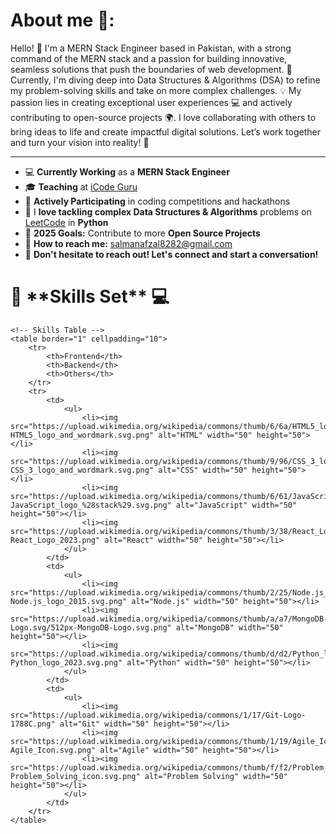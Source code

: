 <h1>About me 🚀:</h1>

Hello! 👋 I'm a MERN Stack Engineer based in Pakistan, with a strong command of the MERN stack and a passion for building innovative, seamless solutions that push the boundaries of web development. 
🚀 Currently, I'm diving deep into Data Structures & Algorithms (DSA) to refine my problem-solving skills and take on more complex challenges. 💡
My passion lies in creating exceptional user experiences 💻 and actively contributing to open-source projects 🌍.
I love collaborating with others to bring ideas to life and create impactful digital solutions.
Let’s work together and turn your vision into reality! 🌟
<hr>

<ul>
    <li>💻 <strong>Currently Working</strong> as a <strong>MERN Stack Engineer</strong></li>
    <li>🎓 <strong>Teaching</strong> at <a href="https://www.facebook.com/iCodeguru" target="_blank">iCode Guru</a></li>
    <li>🚀 <strong>Actively Participating</strong> in coding competitions and hackathons</li>
    <li>🧩 I <strong>love tackling complex Data Structures & Algorithms</strong> problems on <a href="https://leetcode.com/" target="_blank">LeetCode</a> in <strong>Python</strong></li>
    <li>🎯 <strong>2025 Goals:</strong> Contribute to more <strong>Open Source Projects</strong></li>
    <li>📧 <strong>How to reach me:</strong> <a href="mailto:salmanafzal8282@gmail.com">salmanafzal8282@gmail.com</a></li>
    <li>🤝 <strong>Don't hesitate to reach out! Let's connect and start a conversation!</strong></li>
</ul>

<h1>🔧 **Skills Set** 💻</h1>
    
    <!-- Skills Table -->
    <table border="1" cellpadding="10">
        <tr>
            <th>Frontend</th>
            <th>Backend</th>
            <th>Others</th>
        </tr>
        <tr>
            <td>
                <ul>
                    <li><img src="https://upload.wikimedia.org/wikipedia/commons/thumb/6/6a/HTML5_logo_and_wordmark.svg/512px-HTML5_logo_and_wordmark.svg.png" alt="HTML" width="50" height="50"></li>
                    <li><img src="https://upload.wikimedia.org/wikipedia/commons/thumb/9/96/CSS_3_logo_and_wordmark.svg/512px-CSS_3_logo_and_wordmark.svg.png" alt="CSS" width="50" height="50"></li>
                    <li><img src="https://upload.wikimedia.org/wikipedia/commons/thumb/6/61/JavaScript_logo_%28stack%29.svg/512px-JavaScript_logo_%28stack%29.svg.png" alt="JavaScript" width="50" height="50"></li>
                    <li><img src="https://upload.wikimedia.org/wikipedia/commons/thumb/3/38/React_Logo_2023.png/512px-React_Logo_2023.png" alt="React" width="50" height="50"></li>
                </ul>
            </td>
            <td>
                <ul>
                    <li><img src="https://upload.wikimedia.org/wikipedia/commons/thumb/2/25/Node.js_logo_2015.svg/512px-Node.js_logo_2015.svg.png" alt="Node.js" width="50" height="50"></li>
                    <li><img src="https://upload.wikimedia.org/wikipedia/commons/thumb/a/a7/MongoDB-Logo.svg/512px-MongoDB-Logo.svg.png" alt="MongoDB" width="50" height="50"></li>
                    <li><img src="https://upload.wikimedia.org/wikipedia/commons/thumb/d/d2/Python_logo_2023.svg/512px-Python_logo_2023.svg.png" alt="Python" width="50" height="50"></li>
                </ul>
            </td>
            <td>
                <ul>
                    <li><img src="https://upload.wikimedia.org/wikipedia/commons/1/17/Git-Logo-1788C.png" alt="Git" width="50" height="50"></li>
                    <li><img src="https://upload.wikimedia.org/wikipedia/commons/thumb/1/19/Agile_Icon.svg/512px-Agile_Icon.svg.png" alt="Agile" width="50" height="50"></li>
                    <li><img src="https://upload.wikimedia.org/wikipedia/commons/thumb/f/f2/Problem_Solving_icon.svg/512px-Problem_Solving_icon.svg.png" alt="Problem Solving" width="50" height="50"></li>
                </ul>
            </td>
        </tr>
    </table>
